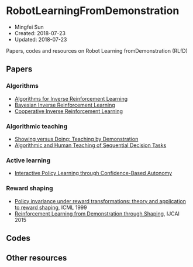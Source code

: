 # RobotLearningFromDemonstration
* Mingfei Sun
* Created: 2018-07-23
* Updated: 2018-07-23

Papers, codes and resources on Robot Learning fromDemonstration (RLfD)

## Papers

### Algorithms
* [Algorithms for Inverse Reinforcement Learning](https://ai.stanford.edu/~ang/papers/icml00-irl.pdf)
* [Bayesian Inverse Reinforcement Learning](https://www.aaai.org/Papers/IJCAI/2007/IJCAI07-416.pdf)
* [Cooperative Inverse Reinforcement Learning](https://people.eecs.berkeley.edu/~dhm/papers/CIRL_NIPS_16.pdf)

### Algorithmic teaching
* [Showing versus Doing: Teaching by Demonstration](https://papers.nips.cc/paper/6413-showing-versus-doing-teaching-by-demonstration.pdf)
* [Algorithmic and Human Teaching of Sequential Decision Tasks](https://pdfs.semanticscholar.org/551a/0949a520ae40e47d5979dbfb35aa94b4a6fc.pdf)

### Active learning
* [Interactive Policy Learning through Confidence-Based Autonomy](http://www.cs.cmu.edu/~mmv/papers/09jair-cba.pdf)

### Reward shaping
* [Policy invariance under reward transformations: theory and application to reward shaping](https://people.eecs.berkeley.edu/~pabbeel/cs287-fa09/readings/NgHaradaRussell-shaping-ICML1999.pdf), ICML 1999
* [Reinforcement Learning from Demonstration through Shaping](https://ijcai.org/Proceedings/15/Papers/472.pdf), IJCAI 2015

## Codes



## Other resources
